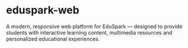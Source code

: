 # eduspark-web
A modern, responsive web platform for EduSpark — designed to provide students with interactive learning content, multimedia resources and personalized educational experiences.
